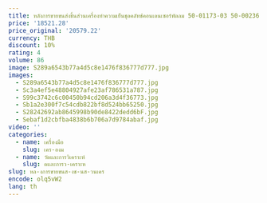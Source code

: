 ```yaml
---
title: หลังการขายขนส่งชิ้นส่วนเครื่องทําความเย็นชุดคลัทช์คอนเดนเซอร์พัดลม 50-01173-03 50-00236-33For Carrier ULTRA XL XT XTC X2 X4
price: '18521.28'
price_original: '20579.22'
currency: THB
discount: 10%
rating: 4
volume: 86
image: S289a6543b77a4d5c8e1476f836777d777.jpg
images:
  - S289a6543b77a4d5c8e1476f836777d777.jpg
  - Sc3a4ef5e48804927afe23af786531a787.jpg
  - S99c3742c6c00450b94cd206a3d4f36773.jpg
  - Sb1a2e300f7c54cdb822bf8d524bb65250.jpg
  - S28242692ab8645998b90de8422dedd6bF.jpg
  - Sebaf1d2cbfba4838b6b706a7d9784abaf.jpg
video: ''
categories:
  - name: เครื่องมือ
    slug: เคร-องม
  - name: วัดและการวิเคราะห์
    slug: ดและการว-เคราะห
slug: หล-งการขายขนส-งช-นส-วนเคร
encode: olq5vW2
lang: th
---
```

  